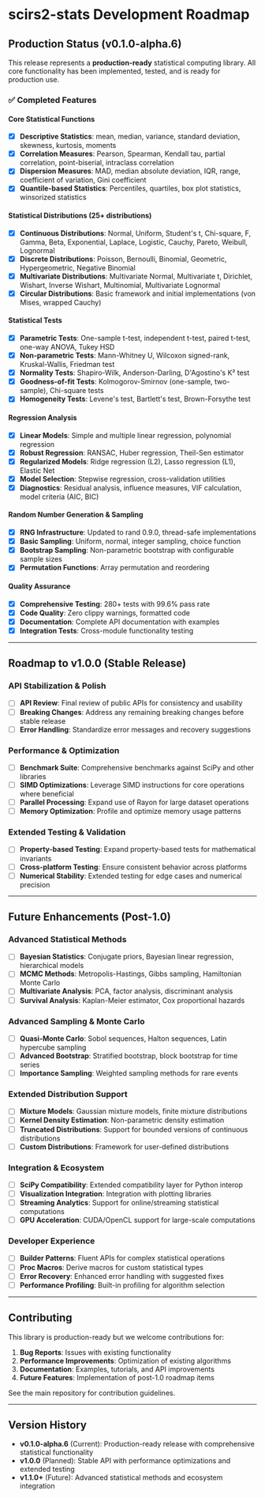 # scirs2-stats Development Roadmap

## Production Status (v0.1.0-alpha.6)

This release represents a **production-ready** statistical computing library. All core functionality has been implemented, tested, and is ready for production use.

### ✅ Completed Features

#### Core Statistical Functions
- [x] **Descriptive Statistics**: mean, median, variance, standard deviation, skewness, kurtosis, moments
- [x] **Correlation Measures**: Pearson, Spearman, Kendall tau, partial correlation, point-biserial, intraclass correlation
- [x] **Dispersion Measures**: MAD, median absolute deviation, IQR, range, coefficient of variation, Gini coefficient
- [x] **Quantile-based Statistics**: Percentiles, quartiles, box plot statistics, winsorized statistics

#### Statistical Distributions (25+ distributions)
- [x] **Continuous Distributions**: Normal, Uniform, Student's t, Chi-square, F, Gamma, Beta, Exponential, Laplace, Logistic, Cauchy, Pareto, Weibull, Lognormal
- [x] **Discrete Distributions**: Poisson, Bernoulli, Binomial, Geometric, Hypergeometric, Negative Binomial
- [x] **Multivariate Distributions**: Multivariate Normal, Multivariate t, Dirichlet, Wishart, Inverse Wishart, Multinomial, Multivariate Lognormal
- [x] **Circular Distributions**: Basic framework and initial implementations (von Mises, wrapped Cauchy)

#### Statistical Tests
- [x] **Parametric Tests**: One-sample t-test, independent t-test, paired t-test, one-way ANOVA, Tukey HSD
- [x] **Non-parametric Tests**: Mann-Whitney U, Wilcoxon signed-rank, Kruskal-Wallis, Friedman test
- [x] **Normality Tests**: Shapiro-Wilk, Anderson-Darling, D'Agostino's K² test
- [x] **Goodness-of-fit Tests**: Kolmogorov-Smirnov (one-sample, two-sample), Chi-square tests
- [x] **Homogeneity Tests**: Levene's test, Bartlett's test, Brown-Forsythe test

#### Regression Analysis
- [x] **Linear Models**: Simple and multiple linear regression, polynomial regression
- [x] **Robust Regression**: RANSAC, Huber regression, Theil-Sen estimator
- [x] **Regularized Models**: Ridge regression (L2), Lasso regression (L1), Elastic Net
- [x] **Model Selection**: Stepwise regression, cross-validation utilities
- [x] **Diagnostics**: Residual analysis, influence measures, VIF calculation, model criteria (AIC, BIC)

#### Random Number Generation & Sampling
- [x] **RNG Infrastructure**: Updated to rand 0.9.0, thread-safe implementations
- [x] **Basic Sampling**: Uniform, normal, integer sampling, choice function
- [x] **Bootstrap Sampling**: Non-parametric bootstrap with configurable sample sizes
- [x] **Permutation Functions**: Array permutation and reordering

#### Quality Assurance
- [x] **Comprehensive Testing**: 280+ tests with 99.6% pass rate
- [x] **Code Quality**: Zero clippy warnings, formatted code
- [x] **Documentation**: Complete API documentation with examples
- [x] **Integration Tests**: Cross-module functionality testing

---

## Roadmap to v1.0.0 (Stable Release)

### API Stabilization & Polish
- [ ] **API Review**: Final review of public APIs for consistency and usability
- [ ] **Breaking Changes**: Address any remaining breaking changes before stable release
- [ ] **Error Handling**: Standardize error messages and recovery suggestions

### Performance & Optimization
- [ ] **Benchmark Suite**: Comprehensive benchmarks against SciPy and other libraries
- [ ] **SIMD Optimizations**: Leverage SIMD instructions for core operations where beneficial
- [ ] **Parallel Processing**: Expand use of Rayon for large dataset operations
- [ ] **Memory Optimization**: Profile and optimize memory usage patterns

### Extended Testing & Validation
- [ ] **Property-based Testing**: Expand property-based tests for mathematical invariants
- [ ] **Cross-platform Testing**: Ensure consistent behavior across platforms
- [ ] **Numerical Stability**: Extended testing for edge cases and numerical precision

---

## Future Enhancements (Post-1.0)

### Advanced Statistical Methods
- [ ] **Bayesian Statistics**: Conjugate priors, Bayesian linear regression, hierarchical models
- [ ] **MCMC Methods**: Metropolis-Hastings, Gibbs sampling, Hamiltonian Monte Carlo
- [ ] **Multivariate Analysis**: PCA, factor analysis, discriminant analysis
- [ ] **Survival Analysis**: Kaplan-Meier estimator, Cox proportional hazards

### Advanced Sampling & Monte Carlo
- [ ] **Quasi-Monte Carlo**: Sobol sequences, Halton sequences, Latin hypercube sampling
- [ ] **Advanced Bootstrap**: Stratified bootstrap, block bootstrap for time series
- [ ] **Importance Sampling**: Weighted sampling methods for rare events

### Extended Distribution Support
- [ ] **Mixture Models**: Gaussian mixture models, finite mixture distributions
- [ ] **Kernel Density Estimation**: Non-parametric density estimation
- [ ] **Truncated Distributions**: Support for bounded versions of continuous distributions
- [ ] **Custom Distributions**: Framework for user-defined distributions

### Integration & Ecosystem
- [ ] **SciPy Compatibility**: Extended compatibility layer for Python interop
- [ ] **Visualization Integration**: Integration with plotting libraries
- [ ] **Streaming Analytics**: Support for online/streaming statistical computations
- [ ] **GPU Acceleration**: CUDA/OpenCL support for large-scale computations

### Developer Experience
- [ ] **Builder Patterns**: Fluent APIs for complex statistical operations
- [ ] **Proc Macros**: Derive macros for custom statistical types
- [ ] **Error Recovery**: Enhanced error handling with suggested fixes
- [ ] **Performance Profiling**: Built-in profiling for algorithm selection

---

## Contributing

This library is production-ready but we welcome contributions for:

1. **Bug Reports**: Issues with existing functionality
2. **Performance Improvements**: Optimization of existing algorithms
3. **Documentation**: Examples, tutorials, and API improvements
4. **Future Features**: Implementation of post-1.0 roadmap items

See the main repository for contribution guidelines.

---

## Version History

- **v0.1.0-alpha.6** (Current): Production-ready release with comprehensive statistical functionality
- **v1.0.0** (Planned): Stable API with performance optimizations and extended testing
- **v1.1.0+** (Future): Advanced statistical methods and ecosystem integration